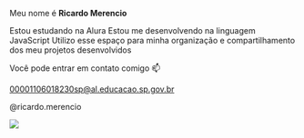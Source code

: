 Meu nome é **Ricardo Merencio**

Estou estudando na Alura
Estou me desenvolvendo na linguagem JavaScript
Utilizo esse espaço para minha organização e compartilhamento dos meu projetos desenvolvidos

Você pode entrar em contato comigo 📫

00001106018230sp@al.educacao.sp.gov.br

@ricardo.merencio

![](https://tenor.com/pt-BR/view/kaiser-rpg-kaiser-desconjura%C3%A7%C3%A3o-cellbit-kaiser-cellbit-gif-21687463)

